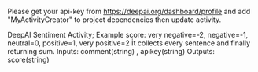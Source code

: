 Please get your api-key from https://deepai.org/dashboard/profile and add "MyActivityCreator" to project dependencies then update activity.

DeepAI Sentiment Activity;
Example score: very negative=-2, negative=-1, neutral=0, positive=1, very positive=2 
İt collects every sentence and finally returning sum.
Inputs: comment(string) , apikey(string)
Outputs: score(string) 

